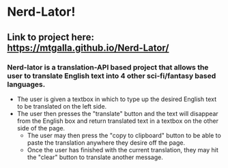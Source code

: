 # Nerd-Lator!
## Link to project here: https://mtgalla.github.io/Nerd-Lator/
### Nerd-lator is a translation-API based project that allows the user to translate English text into 4 other sci-fi/fantasy based languages.
* The user is given a textbox in which to type up the desired English text to be translated on the left side.
* The user then presses the "translate" button and the text will disappear from the English box and return translated text in a textbox on the other side of the page.
    * The user may then press the "copy to clipboard" button to be able to paste the translation anywhere they desire off the page.
    * Once the user has finished with the current translation, they may hit the "clear" button to translate another message.
